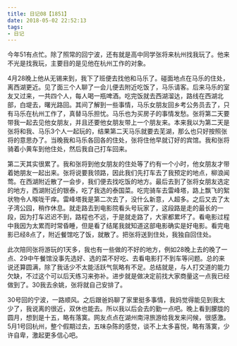 ```yaml
---
title: 日记08【1851】
date: 2018-05-02 22:52:13
tags:
- 日记
---
```


今年51有点忙。除了照常的回宁波，还有就是高中同学张将来杭州找我玩了。他来不光是找我玩，主要目的是见他在杭州工作的对象。

4月28晚上他从无锡来到，我下了班便去找他和马乐了。碰面地点在马乐的住处，离西湖更近。见了面三个人聊了一会儿便去附近吃饭了，马乐请客。后来马乐的室友又过来，一共四个人，每人喝一瓶啤酒。吃完饭就去西湖溜达，路线在西湖北部，白堤去，曙光路回。其间了解到一些事情，马乐女朋友回乡考公务员去了，只有马乐在杭州工作了，真替马乐担忧。马乐也为买房子的事情发愁。张将第二天要带我一起去见他女朋友，并且还要他女朋友带上一个朋友来。本来我以为第二天是张将和我、马乐3个人一起玩的，结果第二天马乐就要去芜湖，那么也只好按照张将的意思办了。当晚我和马乐各回各的住处，张将住他早就订好的宾馆。我和张将骑着小黄车到他住处，然后我自己打车回来。

第二天其实很累了。我和张将到他女朋友的住处等了约有一个小时，他女朋友才带着她朋友一起出来。张将说要我领路，因此我们先打车去了我预定的地点，柳浪闻莺。在西湖附近散了一会步，我们便去找吃饭的地方。最后去到了张将女朋友选定的地方，西湖附近的银泰，吃了我选的泰国菜。吃完骑车去雷峰塔，路上飘飞的絮状物令人喉咙干痒。雷峰塔我是第二次去了，没什么新意，人超多。之后又去了太子湾公园，稍作休息。就走路去到电影院看头号玩家了，这段路是走的最长的一段，因为打车迟迟不到，路程也不远，于是就走路了，大家都累坏了。看电影过程中我因为太累而时常昏睡，但是看了结尾我就知道这部电影确实是好电影。看完电影已经8点了，附近餐馆吃了饭，就散了。把张将送到住处，我独自回住处。

此次陪同张将游玩的1天多，我也有一些做的不好的地方，例如28晚上去的晚了一点、29中午餐馆没事先选好、选的菜不好吃、去看电影打不到车等问题。总的来说还算圆满，除了我话少不太能活跃气氛略有不足。总结就是，与人打交道的能力欠缺，不过这个可以后天练习来弥补。进步就是做决定前找大家商量这一点我已经做到了。30我去余姚，张将就自己安排了。

30号回的宁波，一路顺风。之后跟爸妈聊了家里挺多事情，我妈觉得能见到我太少了，我说离的很近，双休也能去。所以我以后会去的勤一点吧。晚上看到朦胧的圆月，想到是十五，略有落寞。网友点点在湖州南浔旅游给我发来问候，很感激。5月1号回杭州，整个假期过去，五味杂陈的感觉，谈不上太多喜悦，略有落寞，少许自卑，激起更多信心吧。
